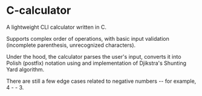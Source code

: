# C-calculator
A lightweight CLI calculator written in C. 

Supports complex order of operations, with basic input validation (incomplete parenthesis, unrecognized characters). 

Under the hood, the calculator parses the user's input, converts it into Polish (postfix) notation using and implementation of Djikstra's Shunting Yard algorithm. 

There are still a few edge cases related to negative numbers -- for example, 4 - - 3. 

